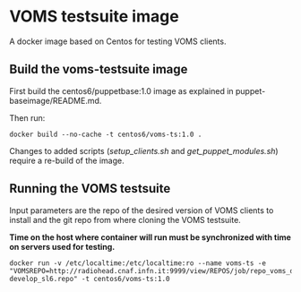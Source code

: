 VOMS testsuite image
==============


A docker image based on Centos for testing VOMS clients.


## Build the voms-testsuite image

First build the centos6/puppetbase:1.0 image as explained in puppet-baseimage/README.md.

Then run: 

    docker build --no-cache -t centos6/voms-ts:1.0 .

Changes to added scripts (*setup_clients.sh* and *get_puppet_modules.sh*) require a re-build of the image.

## Running the VOMS testsuite 

Input parameters are the repo of the desired version of VOMS clients to install and the git repo from where cloning the VOMS testsuite.

 **Time on the host where container will run must be synchronized with time on servers used for testing.**

    docker run -v /etc/localtime:/etc/localtime:ro --name voms-ts -e "VOMSREPO=http://radiohead.cnaf.infn.it:9999/view/REPOS/job/repo_voms_develop_SL6/lastSuccessfulBuild/artifact/voms-develop_sl6.repo" -t centos6/voms-ts:1.0

